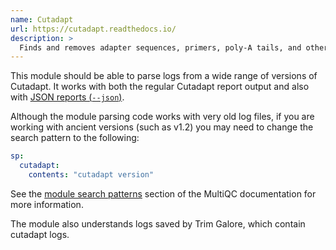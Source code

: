 ```yaml
---
name: Cutadapt
url: https://cutadapt.readthedocs.io/
description: >
  Finds and removes adapter sequences, primers, poly-A tails, and other types of unwanted sequences
---
```


This module should be able to parse logs from a wide range of versions of Cutadapt.
It works with both the regular Cutadapt report output and also with
[JSON reports (`--json`)](https://cutadapt.readthedocs.io/en/latest/guide.html#json-report).

Although the module parsing code works with very old log files, if you are working with
ancient versions (such as v1.2) you may need to change the search pattern to the following:

```yaml
sp:
  cutadapt:
    contents: "cutadapt version"
```

See the [module search patterns](http://multiqc.info/docs/#module-search-patterns)
section of the MultiQC documentation for more information.

The module also understands logs saved by Trim Galore, which contain cutadapt logs.
